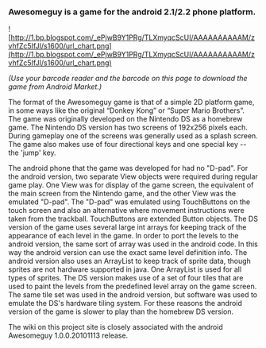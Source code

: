 ### Awesomeguy is a game for the android 2.1/2.2 phone platform. ###

![http://1.bp.blogspot.com/_ePjwB9Y1PRg/TLXmyqcScUI/AAAAAAAAAAM/zvhfZc5IfJI/s1600/url_chart.png](http://1.bp.blogspot.com/_ePjwB9Y1PRg/TLXmyqcScUI/AAAAAAAAAAM/zvhfZc5IfJI/s1600/url_chart.png)

_(Use your barcode reader and the barcode on this page to download the game from Android Market.)_

The format of the Awesomeguy game is that of a simple 2D platform game, in some ways like the original “Donkey Kong” or “Super Mario Brothers”. The game was originally developed on the Nintendo DS as a homebrew game. The Nintendo DS version has two screens of 192x256 pixels each. During gameplay one of the screens was generally used as a splash screen. The game also makes use of four directional keys and one special key -- the 'jump' key.

The android phone that the game was developed for had no "D-pad". For the android version, two separate View objects were required during regular game play. One View was for display of the game screen, the equivalent of the main screen from the Nintendo game, and the other View was the emulated "D-pad". The "D-pad" was emulated using TouchButtons on the touch screen and also an alternative where movement instructions were taken from the trackball. TouchButtons are extended Button objects. The DS version of the game uses several large int arrays for keeping track of the appearance of each level in the game. In order to port the levels to the android version, the same sort of array was used in the android code. In this way the android version can use the exact same level definition info. The android version also uses an ArrayList to keep track of sprite data, though sprites are not hardware supported in java. One ArrayList is used for all types of sprites. The DS version makes use of a set of four tiles that are used to paint the levels from the predefined level array on the game screen. The same tile set was used in the android version, but software was used to emulate the DS's hardware tiling system. For these reasons the android version of the game is slower to play than the homebrew DS version.

The wiki on this project site is closely associated with the android Awesomeguy 1.0.0.20101113 release.